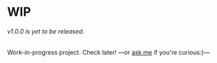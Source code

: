 # WIP


###### v1.0.0 is yet to be released.

Work-in-progress project. Check later! —or [ask me](https://t.me/pedromrtz) if you're curious:)—
